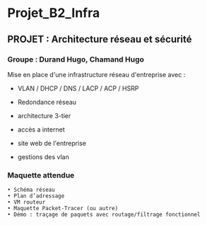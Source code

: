 # Projet_B2_Infra

## PROJET : Architecture réseau et sécurité 

### Groupe : Durand Hugo, Chamand Hugo

Mise en place d'une infrastructure réseau d'entreprise avec :

- VLAN / DHCP / DNS / LACP / ACP / HSRP

- Redondance réseau

- architecture 3-tier

- accès a internet 

- site web de l'entreprise

- gestions des vlan

### Maquette attendue
    • Schéma réseau
    • Plan d’adressage
    • VM routeur
    • Maquette Packet-Tracer (ou autre)
    • Démo : traçage de paquets avec routage/filtrage fonctionnel